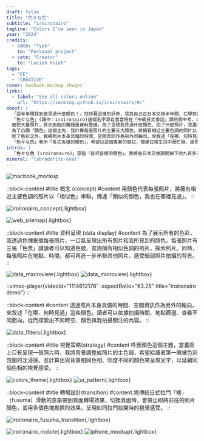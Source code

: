 ```yaml
---
draft: false
title: "色々な色"
subtitle: "iroironairo"
tagline: "Colors I’ve seen in Japan"
year: "2024"
credits:
  - cate: "Type"
    to: "Personal project"
  - cate: "Creator"
    to: "Lucien Hsieh"
tags:
  - "FE"
  - "CREATIVE"
cover: macbook_mockup_zhwgnz
links:
  - label: "See all colors online"
    url: "https://ienming.github.io/iroironairo/#/"
about: |
  「這半年間我到底見過什麼顏色？」抱持著這樣的好奇，我將自己在日本交換半年間，在學校亂晃、超市買菜、到處旅遊時拍下的九百多張照片整理成這份作品。
  「色々な色」(讀作：iroironairo)這個名字源自我當時在「中級日文會話」課的期中考，自我介紹時脫口而出這個詞，被他充滿回文的韻律吸引、進而有了這個概念。
  面對大量照片，首先面臨的難題是資料整理。為了呈現我見過什麼顏色、拍了什麼照片，我盡可能保留所有生活中拍攝的面向，只過濾掉構圖相同的照片，留下所有不精雕細琢、隨意拍下的生活照。
  為了凸顯「顏色」這個主角，我計算每張照片的主要三大顏色，將擁有相近主要色調的照片以「相似色」串聯，來傳達「類似的顏色，我也在哪裡見過」這個概念。
  除了色彩之外，我將照片本身具備的時間、空間資訊作為另外的軸向，來敘述「在哪、何時見過」這些顏色。讀者可以依據拍攝時間、地點篩選、查看不同面向，從而探索出不同時空、顏色與我拍攝關注的內容。
  「色々な色」表示「各式各樣的顏色」，希望以這個專案的嘗試，傳達日常生活中因忙碌、疲憊而習以為常的東西，也許換個角度，就能得到些有趣發現。
intros: |
  「色々な色 (iroironairo)」意指「各式各樣的顏色」。我將在日本交換期間拍下的九百多張照片以「顏色」為主題串聯為互動網頁。
mineral: "labradorite-oval"
---
```


![macbook_mockup](macbook_mockup_zhwgnz "")

::block-content
#title
概念 (concept)
#content
用顏色代表每張照片，將擁有相近主要色調的照片以「相似色」串聯，傳達「類似的顏色，我也在哪裡見過」。
::

<!-- 不同顏色串聯的意象 -->
![iroironairo_concept](iroironairo_concept_atqmng ""){.lightbox}
<!-- 資訊架構那張圖 -->
![web_sitemap](iroironairo_web_sitemap_hbbyjt ""){.lightbox}

::block-content
#title
資料呈現 (data display)
#content
為了展示所有的色彩，我透過色塊象徵每張照片，一口氣呈現出所有照片和我所見到的顏色。每張照片有三張「色票」讓讀者可以知道色號、查詢擁有相似色調的照片，探索照片。同時，每張照片在地點、時間，都可再進一步串聯其他照片，感受細部照片拍攝的背景。
::

<!-- 資料從宏觀到微觀 -->
![data_macroview](iroironairo_similar_colors_bxlzaa ""){.lightbox}
![data_microview](iroironairo_microview_saqy6j ""){.lightbox}

::vimeo-player{videoId="1114612176" :aspectRatio="63.25" title="iroironairo demo"}
::

::block-content
#content
透過照片本身具備的時間、空間資訊作為另外的軸向，來敘述「在哪、何時見過」這些顏色。讀者可以依據拍攝時間、地點篩選、查看不同面向，從而探索出不同時空、顏色與我拍攝關注的內容。
::

<!-- 篩選器 -->
![data_filters](iroironairo_filters_lfxhsy ""){.lightbox}


::block-content
#title
視覺策略(strategy)
#content
呼應顏色這個主題，當畫面上只有呈現一張照片時，我將背景調整成照片的主色調，希望給讀者第一眼被色彩包圍的沈浸感。並計算出與背景相同色相、明度不同的顏色來呈現文字，以延續同個色相的視覺感受。
::

![colors_theme](iroironairo_colors_theme_pm2urq ""){.lightbox}
![ui_pattern](iroironairo_ui_pattern_e0mn7s ""){.lightbox}

::block-content
#title
轉場設計(transition)
#content
將傳統日式拉門「襖」（fusuma）滑動的意象帶到頁面轉場效果，切換頁面時，會帶出即將前往的照片顏色，並用多個色塊推擠的效果，呈現如同拉門拉開時的視覺感受。
::
<!-- Fusuma -->
<!-- 影片 GIF -->
![iroironairo_fusuma_transition](iroironairo_transition_plfzcw ""){.lightbox}
<!-- 手機版 UI -->
![iroironairo_mobile](iroironairo_mobile_e7p7lo ""){.lightbox}
![iphone_mockup](iphone_mockups_xizeti ""){.lightbox}